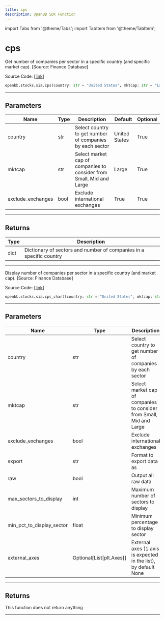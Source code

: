 ```yaml
---
title: cps
description: OpenBB SDK Function
---
```


import Tabs from '@theme/Tabs';
import TabItem from '@theme/TabItem';

# cps

<Tabs>
<TabItem value="model" label="Model" default>

Get number of companies per sector in a specific country (and specific market cap). [Source: Finance Database]

Source Code: [[link](https://github.com/OpenBB-finance/OpenBBTerminal/tree/main/openbb_terminal/stocks/sector_industry_analysis/financedatabase_model.py#L205)]

```python
openbb.stocks.sia.cps(country: str = "United States", mktcap: str = "Large", exclude_exchanges: bool = True)
```

---

## Parameters

| Name | Type | Description | Default | Optional |
| ---- | ---- | ----------- | ------- | -------- |
| country | str | Select country to get number of companies by each sector | United States | True |
| mktcap | str | Select market cap of companies to consider from Small, Mid and Large | Large | True |
| exclude_exchanges | bool | Exclude international exchanges | True | True |


---

## Returns

| Type | Description |
| ---- | ----------- |
| dict | Dictionary of sectors and number of companies in a specific country |
---



</TabItem>
<TabItem value="view" label="Chart">

Display number of companies per sector in a specific country (and market cap). [Source: Finance Database]

Source Code: [[link](https://github.com/OpenBB-finance/OpenBBTerminal/tree/main/openbb_terminal/stocks/sector_industry_analysis/financedatabase_view.py#L238)]

```python
openbb.stocks.sia.cps_chart(country: str = "United States", mktcap: str = "Large", exclude_exchanges: bool = True, export: str = "", raw: bool = False, max_sectors_to_display: int = 15, min_pct_to_display_sector: float = 0.015, external_axes: Optional[List[matplotlib.axes._axes.Axes]] = None)
```

---

## Parameters

| Name | Type | Description | Default | Optional |
| ---- | ---- | ----------- | ------- | -------- |
| country | str | Select country to get number of companies by each sector | United States | True |
| mktcap | str | Select market cap of companies to consider from Small, Mid and Large | Large | True |
| exclude_exchanges | bool | Exclude international exchanges | True | True |
| export | str | Format to export data as |  | True |
| raw | bool | Output all raw data | False | True |
| max_sectors_to_display | int | Maximum number of sectors to display | 15 | True |
| min_pct_to_display_sector | float | Minimum percentage to display sector | 0.015 | True |
| external_axes | Optional[List[plt.Axes]] | External axes (1 axis is expected in the list), by default None | None | True |


---

## Returns

This function does not return anything

---



</TabItem>
</Tabs>